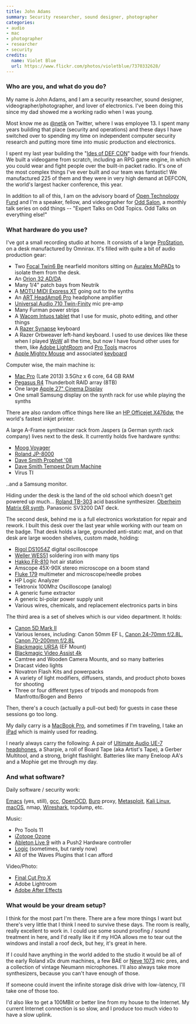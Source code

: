 ```yaml
---
title: John Adams
summary: Security researcher, sound designer, photographer
categories:
- audio
- mac
- photographer
- researcher
- security
credits:
  name: Violet Blue
  url: https://www.flickr.com/photos/violetblue/7370332628/
---
```


### Who are you, and what do you do?

My name is John Adams, and I am a security researcher, sound designer, videographer/photographer, and lover of electronics. I've been doing this since my dad showed me a working radio when I was young.

Most know me as [@netik](https://twitter.com/netik "John's Twitter account.") on Twitter, where I was employee 13. I spent many years building that place (security and operations) and these days I have switched over to spending my time on independent computer security research and putting more time into music production and electronics. 

I spent my last year building the "[Ides of DEF CON](https://dc25spqr.com/ "A hardware badge with radio and video game.")" badge with four friends. We built a videogame from scratch, including an RPG game engine, in which you could wear and fight people over the built-in packet radio. It's one of the most complex things I've ever built and our team was fantastic! We manufactured 225 of them and they were in very high demand at DEFCON, the world's largest hacker conference, this year. 

In addition to all of this, I am on the advisory board of [Open Technology Fund](https://www.opentech.fund/ "A group supporting Internet freedom projects.") and I'm a speaker, fellow, and videographer for [Odd Salon](https://www.oddsalon.com/ "A series of lectures in San Francisco."), a monthly talk series on odd things -- "Expert Talks on Odd Topics. Odd Talks on everything else!"

### What hardware do you use?

I've got a small recording studio at home. It consists of a large [ProStation][], on a desk manufactured by Omnirax. It's filled with quite a bit of audio production gear:

- Two [Focal Twin6 Be][twin6-be] nearfield monitors sitting on [Auralex MoPADs][mopad.2] to isolate them from the desk. 
- An [Orion 32 AD/DA][orion-32]
- Many 1/4" patch bays from Neutrik
- A [MOTU MIDI Express XT][midi-express-xt] going out to the synths
- An [ART HeadAmp6 Pro][headamp6-pro] headphone amplifier
- [Universal Audio 710 Twin-Finity][710-twin-finity] mic pre-amp
- Many Furman power strips
- A [Wacom Intuos tablet][intuos] that I use for music, photo editing, and other things
- A [Razer Synapse][synapse] keyboard
- A Razer Orbweaver left-hand keyboard. I used to use devices like these when I played [WoW][] all the time, but now I have found other uses for them, like [Adobe LightRoom][lightroom] and [Pro Tools][pro-tools] macros
- [Apple Mighty Mouse][mighty-mouse] and associated [keyboard][]

Computer wise, the main machine is:

- [Mac Pro][mac-pro] (Late 2013) 3.5Ghz x 6 core, 64 GB RAM
- [Pegasus R4][pegasus-r4] Thunderbolt RAID array (8TB)
- One large [Apple 27" Cinema Display][cinema-display]
- One small Samsung display on the synth rack for use while playing the synths
 
There are also random office things here like an [HP Officejet X476dw][officejet-pro-x476dw], the world's fastest inkjet printer.

A large A-Frame synthesizer rack from Jaspers (a German synth rack company) lives next to the desk. It currently holds five hardware synths:

- [Moog Voyager][voyager]
- [Roland JP-8000][jp-8000]
- [Dave Smith Prophet '08][prophet-08]
- [Dave Smith Tempest Drum Machine][tempest]
- Virus TI

..and a Samsung monitor.

Hiding under the desk is the land of the old school which doesn't get powered up much... [Roland TB-303][tb-303] acid bassline synthesizer. [Oberheim Matrix 6R synth][matrix-6r]. Panasonic SV3200 DAT deck.

The second desk, behind me is a full electronics workstation for repair and rework. I built this desk over the last year while working with our team on the badge. That desk holds a large, grounded anti-static mat, and on that desk are large wooden shelves, custom made, holding:

- [Rigol DS1054Z][ds1054z] digital oscilloscope
- [Weller WES51][wes51] soldering iron with many tips
- [Hakko FR-810][fr-810] hot air station
- Amscope 45X-90X stereo microscope on a boom stand
- [Fluke 179][179] multimeter and microscope/needle probes
- HP Logic Analyzer
- Tektronix 100Mhz Oscilloscope (analog)
- A generic fume extractor
- A generic bi-polar power supply unit
- Various wires, chemicals, and replacement electronics parts in bins

The third area is a set of shelves which is our video department. It holds:

- [Canon 5D Mark II][eos-5d-mark-ii]
- Various lenses, including: Canon 50mm EF L, [Canon 24-70mm f/2.8L][ef-24-70mm-f2.8l-usm], [Canon 70-200mm f/2.8L][70-200mm-ex-dg]
- [Blackmagic URSA][ursa] (EF Mount)
- [Blackmagic Video Assist 4k][video-assist-4k]
- Camtree and Wooden Camera Mounts, and so many batteries
- Dracast video lights
- Novatron Flash Kits and powerpacks
- A variety of light modifiers, diffusers, stands, and product photo boxes for shooting
- Three or four different types of tripods and monopods from Manfrotto/Bogen and Benro

Then, there's a couch (actually a pull-out bed) for guests in case these sessions go too long. 

My daily carry is a [MacBook Pro][macbook-pro], and sometimes if I'm traveling, I take an [iPad][] which is mainly used for reading. 

I nearly always carry the following: A pair of [Ultimate Audio UE-7 headphones][ue-7-pro], a Sharpie, a roll of Board Tape (aka Artist's Tape), a Gerber Multitool, and a strong, bright flashlight. Batteries like many Eneloop AA's and a Mophie get me through my day.

### And what software?

Daily software / security work:

[Emacs][] (yes, still), [gcc][], [OpenOCD][], [Burp][] proxy, [Metasploit][], [Kali Linux][kali], [macOS][], nmap, [Wireshark][], tcpdump, etc. 

Music:

- Pro Tools 11
- [iZotope Ozone][ozone]
- [Ableton Live 9][live] with a Push2 Hardware controller
- [Logic][] (sometimes, but rarely now)
- All of the Waves Plugins that I can afford

Video/Photo:

- [Final Cut Pro X][final-cut-pro-x]
- Adobe Lightroom
- [Adobe After Effects][after-effects]

### What would be your dream setup?

I think for the most part I'm there. There are a few more things I want but there's very little that I think I need to survive these days. The room is really, really excellent to work in. I could use some sound proofing / sound treatment in here, and I'd really like it if my HOA allows me to tear out the windows and install a roof deck, but hey, it's great in here.

If I could have anything in the world added to the studio it would be all of the early Roland x0x drum machines, a few BAE or [Neve 1073][1073-console-module] mic pres, and a collection of vintage Neumann microphones. I'll also always take more synthesizers, because you can't have enough of those. 

If someone could invent the infinite storage disk drive with low-latency, I'll take one of those too.

I'd also like to get a 100MBit or better line from my house to the Internet. My current Internet connection is so slow, and I produce too much video to have a slow uplink.

[ue-7-pro]: http://pro.ultimateears.com/ue-7-pro "In-ear headphones."
[ursa]: https://en.wikipedia.org/wiki/Blackmagic_URSA "A digtial movie camera."
[710-twin-finity]: https://www.uaudio.com/hardware/mic-preamps/710-twin-finity.html "A microphone preamp."
[179]: http://en-us.fluke.com/products/digital-multimeters/fluke-179-digital-multimeter.html "A digital multimeter."
[70-200mm-ex-dg]: https://www.sigmaphoto.com/apo-70-200mm-f28-ex-dg-os-hsm "A telephoto zoom lens."
[intuos]: https://www.wacom.com/en-us/products/pen-tablets/intuos "A pen tablet."
[ipad]: https://www.apple.com/ipad/ "A tablet device."
[tb-303]: https://en.wikipedia.org/wiki/Roland_TB-303 "A bass synth."
[tempest]: https://www.amazon.com/Dave-Smith-Instruments-DSI-3000-Tempest/dp/B004JEB08O "An analog drum machine."
[twin6-be]: https://www.focal.com/en/us/monitoring-speakers/sm6/twin6-be "Three-way monitor speakers."
[fr-810]: https://www.amazon.com/Hakko-FR-810-Hot-Rework-Station/dp/B00P6MLKEC "A hot air station."
[officejet-pro-x476dw]: http://store.hp.com/us/en/pdp/hp-officejet-pro-x476dw-multifunction-printer "A multi-function printer."
[orion-32]: https://en.antelopeaudio.com/products/orion-32/ "A multi-Channel AD/DA converter."
[headamp6-pro]: http://artproaudio.com/headphone_amps/product/headamp6_pro/ "A six-channel headphone amplifier."
[matrix-6r]: http://www.vintagesynth.com/oberheim/mat6.php "A synth."
[macbook-pro]: https://www.apple.com/macbook-pro/ "A laptop."
[mighty-mouse]: https://en.wikipedia.org/wiki/Apple_Mighty_Mouse "A wireless mouse."
[mac-pro]: https://www.apple.com/mac-pro/ "The Intel-based Mac tower computer."
[midi-express-xt]: http://www.motu.com/products/midi/xpressxt_usb "An 8/8 MIDI interface."
[mopad.2]: https://www.amazon.com/Auralex-Acoustics-Acoustic-Isolation-Charcoal/dp/B0002D0B4K "Acoustic isolating pads."
[jp-8000]: https://en.wikipedia.org/wiki/Roland_JP-8000 "An analog synth."
[cinema-display]: https://en.wikipedia.org/wiki/Apple_Cinema_Display "An LCD display."
[ds1054z]: https://www.amazon.com/Rigol-DS1054Z-Digital-Oscilloscope-Channels/dp/B012938E76 "A digital oscilloscope."
[video-assist-4k]: https://www.blackmagicdesign.com/products/blackmagicvideoassist "A monitoring and recording device."
[voyager]: https://en.wikipedia.org/wiki/Minimoog_Voyager "An analog synth."
[eos-5d-mark-ii]: https://www.usa.canon.com/cusa/support/consumer/eos_slr_camera_systems/eos_digital_slr_cameras/eos_5d_mark_ii "A 21 megapixel DSLR."
[ef-24-70mm-f2.8l-usm]: http://usa.canon.com/cusa/consumer/products/cameras/ef_lens_lineup/ef_24_70mm_f_2_8l_usm "A zoom lens for cameras."
[keyboard]: https://www.apple.com/keyboard/ "The keyboard."
[logic]: https://www.saleae.com/logic/ "A hardware debugger."
[prostation]: https://omnirax.com/technical/products/prostation/ "An audio workstation."
[pegasus-r4]: https://www.amazon.com/Promise-Technology-Enclosure-Product-PR401US/dp/B0055SE076 "A RAID enclosure."
[prophet-08]: https://en.wikipedia.org/wiki/Prophet_%2708 "A polyphonic analog synth."
[wes51]: https://www.amazon.com/Weller-WES51-Analog-Soldering-Station/dp/B000BRC2XU "A soldering station."
[1073-console-module]: https://en.wikipedia.org/wiki/Neve_Electronics#Neve_1073_Console_Module "A preamp."
[gcc]: http://gcc.gnu.org/ "Code compiler frontends."
[synapse]: https://www.razerzone.com/synapse "Mouse/keyboard configuration software."
[after-effects]: https://www.adobe.com/products/aftereffects.html "Motion graphics and video editing software."
[final-cut-pro-x]: https://en.wikipedia.org/wiki/Final_Cut_Pro_X "A nonlinear video editor."
[openocd]: http://openocd.org/ "Open-source software for on-chip debugging."
[ozone]: https://www.izotope.com/en/products/master-and-deliver/ozone.html "A mastering system plugin."
[macos]: https://en.wikipedia.org/wiki/MacOS "An operating system for Mac hardware."
[metasploit]: https://www.metasploit.com "Penetration testing software."
[emacs]: http://www.gnu.org/software/emacs/ "A free open-source text editor."
[burp]: https://portswigger.net/burp/ "Software for vulnerability scanning and traffic interception."
[kali]: https://www.kali.org/ "A security-focused Linux distribution."
[live]: https://www.ableton.com/en/live/ "Musical creation software."
[lightroom]: https://www.adobe.com/products/photoshop-lightroom.html "Photo management and editing software."
[pro-tools]: http://www.avid.com/US/products/Pro-Tools-8-Software "Audio editing and processing software."
[wireshark]: https://www.wireshark.org/ "A network protocol analyser."
[wow]: http://us.battle.net/wow/en/ "A fantasy MMORPG."
